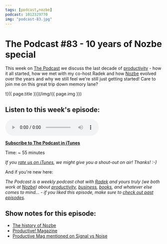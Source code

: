 ```yaml
---
tags: [podcast,nozbe]
podcast: 1012329770
img: "podcast-83.jpg"
---
```


# The Podcast #83 - 10 years of Nozbe special

This week on [The Podcast][p] we discuss the last decade of [productivity](/productivity) - how it all started, how we met with my co-host Radek and how [Nozbe][n] evolved over the years and why we still feel we're still just getting started! Care to join me on this great trip down memory lane?

<!--More-->

![{{ page.title }}](/img/{{ page.img }})

## Listen to this week's episode:

<audio controls>
<source src="https://files.nozbe.com/podcast/083.mp3" type="audio/mpeg">
</audio>

**[Subscribe to The Podcast in iTunes][i]**

Time: ~ 55 minutes

*If you [rate us on iTunes][i], we might give you a shout-out on air! Thanks! :-)*

And if you're new here:

*The Podcast is a weekly podcast chat with [Radek][r] and yours truly (we both work at [Nozbe][n]) about [productivity](/productivity), [business](/business), [books](/books), and whatever else comes to mind… - if you liked this episode, make sure to [check out past episodes](/podcast).*

## Show notes for this episode:

  * [The history of Nozbe](https://nozbe.com/blog/10-years/)
  * [Productive! Magazine](http://productivemag.com/)
  * [Productive Mag mentioned on Signal vs Noise](https://signalvnoise.com/posts/2934-productive-magazine-8-pdf-features-jason)

[e]: /podcast-83
[p]: /podcast
[n]: https://nozbe.com/?a=mike
[r]: https://michael.gratis/radex
[i]: https://michael.gratis/thepodcast
[o]: https://michael.gratis/ipadonly

[pm]: http://productivemag.com/